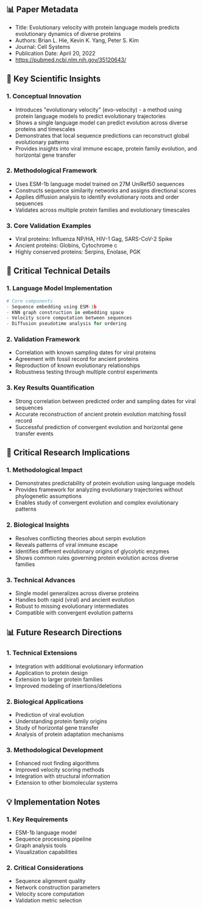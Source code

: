 ## 📊 Paper Metadata
- Title: Evolutionary velocity with protein language models predicts evolutionary dynamics of diverse proteins
- Authors: Brian L. Hie, Kevin K. Yang, Peter S. Kim
- Journal: Cell Systems
- Publication Date: April 20, 2022
- https://pubmed.ncbi.nlm.nih.gov/35120643/ 

## 🔄 Key Scientific Insights
### 1. Conceptual Innovation
- Introduces "evolutionary velocity" (evo-velocity) - a method using protein language models to predict evolutionary trajectories
- Shows a single language model can predict evolution across diverse proteins and timescales
- Demonstrates that local sequence predictions can reconstruct global evolutionary patterns
- Provides insights into viral immune escape, protein family evolution, and horizontal gene transfer

### 2. Methodological Framework
- Uses ESM-1b language model trained on 27M UniRef50 sequences
- Constructs sequence similarity networks and assigns directional scores
- Applies diffusion analysis to identify evolutionary roots and order sequences
- Validates across multiple protein families and evolutionary timescales

### 3. Core Validation Examples
- Viral proteins: Influenza NP/HA, HIV-1 Gag, SARS-CoV-2 Spike
- Ancient proteins: Globins, Cytochrome c
- Highly conserved proteins: Serpins, Enolase, PGK

## 🔬 Critical Technical Details
### 1. Language Model Implementation
```python
# Core components
- Sequence embedding using ESM-1b
- KNN graph construction in embedding space
- Velocity score computation between sequences
- Diffusion pseudotime analysis for ordering
```

### 2. Validation Framework
- Correlation with known sampling dates for viral proteins
- Agreement with fossil record for ancient proteins
- Reproduction of known evolutionary relationships
- Robustness testing through multiple control experiments

### 3. Key Results Quantification
- Strong correlation between predicted order and sampling dates for viral sequences
- Accurate reconstruction of ancient protein evolution matching fossil record
- Successful prediction of convergent evolution and horizontal gene transfer events

## 💭 Critical Research Implications
### 1. Methodological Impact
- Demonstrates predictability of protein evolution using language models
- Provides framework for analyzing evolutionary trajectories without phylogenetic assumptions
- Enables study of convergent evolution and complex evolutionary patterns

### 2. Biological Insights
- Resolves conflicting theories about serpin evolution
- Reveals patterns of viral immune escape
- Identifies different evolutionary origins of glycolytic enzymes
- Shows common rules governing protein evolution across diverse families

### 3. Technical Advances
- Single model generalizes across diverse proteins
- Handles both rapid (viral) and ancient evolution
- Robust to missing evolutionary intermediates
- Compatible with convergent evolution patterns

## 📊 Future Research Directions
### 1. Technical Extensions
- Integration with additional evolutionary information
- Application to protein design
- Extension to larger protein families
- Improved modeling of insertions/deletions

### 2. Biological Applications
- Prediction of viral evolution
- Understanding protein family origins
- Study of horizontal gene transfer
- Analysis of protein adaptation mechanisms

### 3. Methodological Development
- Enhanced root finding algorithms
- Improved velocity scoring methods
- Integration with structural information
- Extension to other biomolecular systems

## 💡 Implementation Notes
### 1. Key Requirements
- ESM-1b language model
- Sequence processing pipeline
- Graph analysis tools
- Visualization capabilities

### 2. Critical Considerations
- Sequence alignment quality
- Network construction parameters
- Velocity score computation
- Validation metric selection

